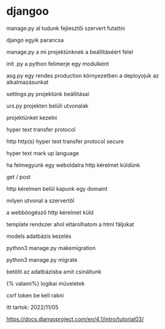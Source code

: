 # djangoo

manage.py al tudunk fejlesztői szervert futattni

django egyik parancsa

manage.py a mi projektünknek a beállitáséért felel

init .py a python felimerje egy modulként

asg.py egy rendes production környezetben a deployojuk az alkalmazásunkat

settings.py projektünk beállitásai

urs.py projekten belüli utvonalak

projektünket kezelni

hyper text transfer protocol

http
http(s)
hyper text transfer protocol secure

hyper text mark up language

ha felmegyunk egy weboldalra http kérelmet küldünk

get / post

http kérelmen belül kapunk egy domaint

milyen utvonal a szervertől

a webböngésző http kérelmet küld

template rendszer ahol eltárolhatom a html fáljokat

models adatbázis kezelés

python3 manage.py makemigration

python3 manage.py migrate

betölti az adatbázisba amit csináltunk

{% valami%}  logikai müveletek

csrf token  be kell rakni

itt tartok: 2022/11/05

https://docs.djangoproject.com/en/4.1/intro/tutorial03/
